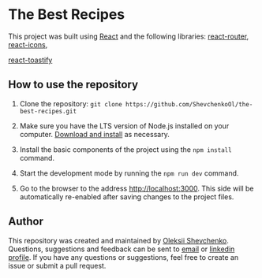 # The Best Recipes

This project was built using [React](https://react.dev/) and the following libraries: [react-router](https://reactrouter.com/en/main), [react-icons](https://react-icons.github.io/react-icons/),

[react-toastify](https://www.npmjs.com/package/react-toastify)

## How to use the repository

1. Clone the repository: `git clone https://github.com/ShevchenkoOl/the-best-recipes.git`

2. Make sure you have the LTS version of Node.js installed on your computer.
[Download and install](https://nodejs.org/en/) as necessary.

3. Install the basic components of the project using the `npm install` command.

4. Start the development mode by running the `npm run dev` command.

5. Go to the browser to the address [http://localhost:3000](http://localhost:3000).
 This side will be automatically re-enabled after saving changes to the project files.

## Author
This repository was created and maintained by [Oleksii Shevchenko](https://shevchenkool.github.io/portfolio/). Questions, suggestions and feedback can be sent to [email](uzlabini@gmail.com) or [linkedin profile](https://www.linkedin.com/in/oleksii-shevchenko-535ab61b8).
If you have any questions or suggestions, feel free to create an issue or submit a pull request.
